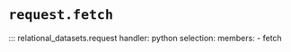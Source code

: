 # `request.fetch`

::: relational_datasets.request
    handler: python
    selection:
      members:
        - fetch
